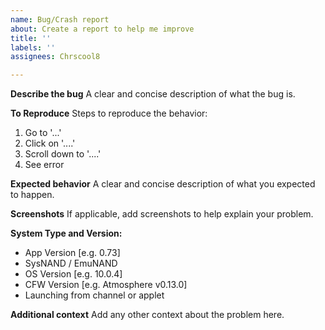 ```yaml
---
name: Bug/Crash report
about: Create a report to help me improve
title: ''
labels: ''
assignees: Chrscool8

---
```


**Describe the bug**
A clear and concise description of what the bug is.

**To Reproduce**
Steps to reproduce the behavior:
1. Go to '...'
2. Click on '....'
3. Scroll down to '....'
4. See error

**Expected behavior**
A clear and concise description of what you expected to happen.

**Screenshots**
If applicable, add screenshots to help explain your problem.

**System Type and Version:**
 - App Version [e.g. 0.73]
 - SysNAND / EmuNAND
 - OS Version [e.g. 10.0.4]
 - CFW Version [e.g. Atmosphere v0.13.0]
 - Launching from channel or applet

**Additional context**
Add any other context about the problem here.
